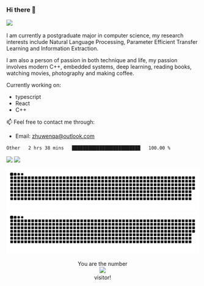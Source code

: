 ### Hi there 👋

[![](https://github-profile-trophy.vercel.app/?username=Leonezz)](https://github.com/Leonezz)

I am currently a postgraduate major in computer science, my research interests include Natural Language Processing, Parameter Efficient Transfer Learning and Information Extraction.

I am also a person of passion in both technique and life, my passion involves modern C++, embedded systems, deep learning, reading books, watching movies, photography and making coffee.

Currently working on:
- typescript
- React
- C++

📫 Feel free to contact me through:

- Email: zhuwenqa@outlook.com

<!--START_SECTION:waka-->

```txt
Other   2 hrs 38 mins   █████████████████████████   100.00 %
```

<!--END_SECTION:waka-->

<picture>
<source 
  srcset="https://github-readme-stats.vercel.app/api?username=Leonezz&count_private=true&show_icons=true&include_all_commits=true&theme=dark"
  media="(prefers-color-scheme: dark)"
/>
<source
  srcset="https://github-readme-stats.vercel.app/api?username=Leonezz&count_private=true&show_icons=true&include_all_commits=true&theme=vue"
  media="(prefers-color-scheme: light), (prefers-color-scheme: no-preference)"
/>
<img src="https://github-readme-stats.vercel.app/api?username=Leonezz&show_icons=true" />
</picture>

<picture>
<source 
  srcset="https://github-readme-stats.vercel.app/api/top-langs/?username=Leonezz&hide=TeX&layout=compact&theme=dark"
  media="(prefers-color-scheme: dark)"
/>
<source
  srcset="https://github-readme-stats.vercel.app/api/top-langs/?username=Leonezz&hide=TeX&layout=compact&theme=vue"
  media="(prefers-color-scheme: light), (prefers-color-scheme: no-preference)"
/>
<img src="https://github-readme-stats.vercel.app/api/top-langs/?username=Leonezz&show_icons=true" />
</picture>

![GitHub Snake Light](https://raw.githubusercontent.com/Leonezz/Leonezz/output/github-contribution-grid-snake-light.svg#gh-light-mode-only)![GitHub Snake dark](https://raw.githubusercontent.com/Leonezz/Leonezz/output/github-contribution-grid-snake-dark.svg#gh-dark-mode-only)

<p align="center">
  You are the number</br> 
  <img src="https://profile-counter.glitch.me/leonezz/count.svg" /></br>
  visitor!
</p>
